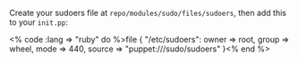 Create your sudoers file at `repo/modules/sudo/files/sudoers`, then add this to your `init.pp`:

<% code :lang => "ruby" do %>file { "/etc/sudoers":
    owner => root,
    group => wheel,
    mode => 440,
    source => "puppet:///sudo/sudoers"
}<% end %>
